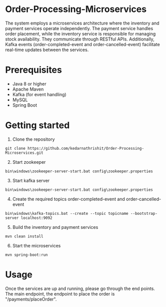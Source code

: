 # Order-Processing-Microservices
The system employs a microservices architecture where the inventory and payment services operate independently. 
The payment service handles order placement, while the inventory service is responsible for managing stock availability.
They communicate through RESTful APIs. Additionally, Kafka events (order-completed-event and order-cancelled-event) facilitate real-time updates between the services.

# Prerequisites
*  Java 8 or higher
*  Apache Maven
*  Kafka (for event handling)
*  MySQL
*  Spring Boot

# Getting started
1. Clone the repository
```
git clone https://github.com/kedarnathrishit/Order-Processing-Microservices.git
```
2.  Start zookeeper
```
bin\windows\zookeeper-server-start.bat config\zookeeper.properties
```
3.  Start kafka server
```
bin\windows\zookeeper-server-start.bat config\zookeeper.properties
```
4.  Create the required topics order-completed-event and order-cancelled-event
```
bin\windows\kafka-topics.bat --create --topic topicname --bootstrap-server localhost:9092
```
5. Build the inventory and payment services
```
mvn clean install
```
6. Start the microservices
```
mvn spring-boot:run
```

# Usage
Once the services are up and running, please go through the end points. The main endpoint, the endpoint
to place the order is "/payments/placeOrder".


